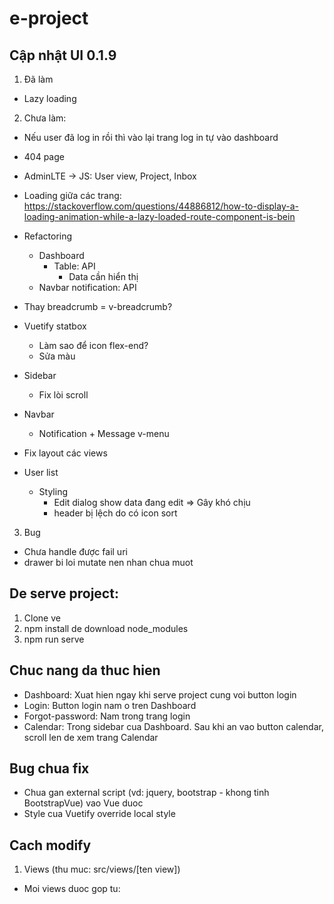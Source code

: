 # e-project

## Cập nhật UI 0.1.9

1. Đã làm

- Lazy loading

2. Chưa làm:

- Nếu user đã log in rồi thì vào lại trang log in tự vào dashboard

- 404 page

- AdminLTE -> JS: User view, Project, Inbox

- Loading giữa các trang:
  https://stackoverflow.com/questions/44886812/how-to-display-a-loading-animation-while-a-lazy-loaded-route-component-is-bein

- Refactoring

  - Dashboard
    - Table: API
      - Data cần hiển thị
  - Navbar notification: API

- Thay breadcrumb = v-breadcrumb?

- Vuetify statbox

  - Làm sao để icon flex-end?
  - Sửa màu

- Sidebar

  - Fix lòi scroll

- Navbar

  - Notification + Message v-menu

- Fix layout các views

- User list

  - Styling
    - Edit dialog show data đang edit => Gây khó chịu
    - header bị lệch do có icon sort

3. Bug

- Chưa handle được fail uri
- drawer bi loi mutate nen nhan chua muot

## De serve project:

1. Clone ve
2. npm install de download node_modules
3. npm run serve

## Chuc nang da thuc hien

- Dashboard: Xuat hien ngay khi serve project cung voi button login
- Login: Button login nam o tren Dashboard
- Forgot-password: Nam trong trang login
- Calendar: Trong sidebar cua Dashboard. Sau khi an vao button calendar, scroll len de xem trang
  Calendar

## Bug chua fix

- Chua gan external script (vd: jquery, bootstrap - khong tinh BootstrapVue) vao Vue duoc
- Style cua Vuetify override local style

## Cach modify

1. Views (thu muc: src/views/[ten view])

- Moi views duoc gop tu: <template> [ten view].html; <script> main.js; <style> main.css
- File main.js import external scripts cua AdminLTE (dang bi bug)
- File main.css import external styles cua AdminLTE.

2. Router (thu muc: src/router/index.js)

3. Link github AdminLTE: https://github.com/ColorlibHQ/AdminLTE

---

## Project start custom

```
npm start
```

## Project setup

```
npm install
```

### Compiles and hot-reloads for development

```
npm run serve
```

### Compiles and minifies for production

```
npm run build
```

### Lints and fixes files

```
npm run lint
```

### Customize configuration

See [Configuration Reference](https://cli.vuejs.org/config/).
